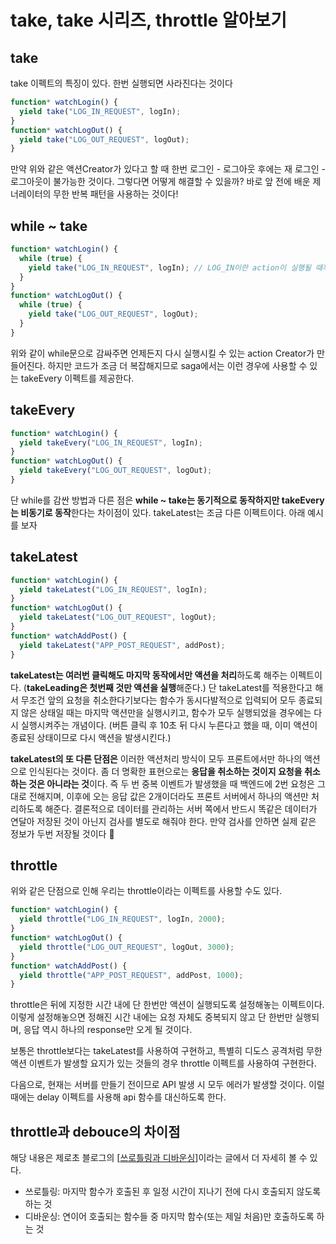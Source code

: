 ﻿# take, take 시리즈, throttle 알아보기

## take

take 이펙트의 특징이 있다. 한번 실행되면 사라진다는 것이다

```jsx
function* watchLogin() {
  yield take("LOG_IN_REQUEST", logIn);
}
function* watchLogOut() {
  yield take("LOG_OUT_REQUEST", logOut);
}
```

만약 위와 같은 액션Creator가 있다고 할 때 한번 로그인 - 로그아웃 후에는 재 로그인 - 로그아웃이 불가능한 것이다. 그렇다면 어떻게 해결할 수 있을까? 바로 앞 전에 배운 제너레이터의 무한 반복 패턴을 사용하는 것이다!

## while ~ take

```jsx
function* watchLogin() {
  while (true) {
    yield take("LOG_IN_REQUEST", logIn); // LOG_IN이란 action이 실행될 때까지 기다리겠다. logIn 제너레이터 실행
  }
}
function* watchLogOut() {
  while (true) {
    yield take("LOG_OUT_REQUEST", logOut);
  }
}
```

위와 같이 while문으로 감싸주면 언제든지 다시 실행시킬 수 있는 action Creator가 만들어진다. 하지만 코드가 조금 더 복잡해지므로 saga에서는 이런 경우에 사용할 수 있는 takeEvery 이펙트를 제공한다.

## takeEvery

```jsx
function* watchLogin() {
  yield takeEvery("LOG_IN_REQUEST", logIn);
}
function* watchLogOut() {
  yield takeEvery("LOG_OUT_REQUEST", logOut);
}
```

단 while를 감싼 방법과 다른 점은 **while ~ take는 동기적으로 동작하지만 takeEvery는 비동기로 동작**한다는 차이점이 있다. takeLatest는 조금 다른 이펙트이다. 아래 예시를 보자

## takeLatest

```jsx
function* watchLogin() {
  yield takeLatest("LOG_IN_REQUEST", logIn);
}
function* watchLogOut() {
  yield takeLatest("LOG_OUT_REQUEST", logOut);
}
function* watchAddPost() {
  yield takeLatest("APP_POST_REQUEST", addPost);
}
```

**takeLatest는 여러번 클릭해도 마지막 동작에서만 액션을 처리**하도록 해주는 이펙트이다. (**takeLeading은 첫번째 것만 액션을 실행**해준다.) 단 takeLatest를 적용한다고 해서 무조건 앞의 요청을 취소한다기보다는 함수가 동시다발적으로 입력되어 모두 종료되지 않은 상태일 때는 마지막 액션만을 실행시키고, 함수가 모두 실행되었을 경우에는 다시 실행시켜주는 개념이다. (버튼 클릭 후 10초 뒤 다시 누른다고 했을 때, 이미 액션이 종료된 상태이므로 다시 액션을 발생시킨다.)

**takeLatest의 또 다른 단점은** 이러한 액션처리 방식이 모두 프론트에서만 하나의 액션으로 인식된다는 것이다. 좀 더 명확한 표현으로는 **응답을 취소하는 것이지 요청을 취소하는 것은 아니라는 것**이다. 즉 두 번 중복 이벤트가 발생했을 때 백엔드에 2번 요청은 그대로 전해지며, 이후에 오는 응답 값은 2개이더라도 프론트 서버에서 하나의 액션만 처리하도록 해준다. 결론적으로 데이터를 관리하는 서버 쪽에서 반드시 똑같은 데이터가 연달아 저장된 것이 아닌지 검사를 별도로 해줘야 한다. 만약 검사를 안하면 실제 같은 정보가 두번 저장될 것이다 🤮

## throttle

위와 같은 단점으로 인해 우리는 throttle이라는 이펙트를 사용할 수도 있다.

```jsx
function* watchLogin() {
  yield throttle("LOG_IN_REQUEST", logIn, 2000);
}
function* watchLogOut() {
  yield throttle("LOG_OUT_REQUEST", logOut, 3000);
}
function* watchAddPost() {
  yield throttle("APP_POST_REQUEST", addPost, 1000);
}
```

throttle은 뒤에 지정한 시간 내에 단 한번만 액션이 실행되도록 설정해놓는 이펙트이다. 이렇게 설정해놓으면 정해진 시간 내에는 요청 자체도 중복되지 않고 단 한번만 실행되며, 응답 역시 하나의 response만 오게 될 것이다.

보통은 throttle보다는 takeLatest를 사용하여 구현하고, 특별히 디도스 공격처럼 무한 액션 이벤트가 발생할 요지가 있는 것들의 경우 throttle 이펙트를 사용하여 구현한다.

다음으로, 현재는 서버를 만들기 전이므로 API 발생 시 모두 에러가 발생할 것이다. 이럴 때에는 delay 이펙트를 사용해 api 함수를 대신하도록 한다.

## throttle과 debouce의 차이점

해당 내용은 제로초 블로그의 [[쓰로틀링과 디바운싱](https://www.zerocho.com/category/JavaScript/post/59a8e9cb15ac0000182794fa)]이라는 글에서 더 자세히 볼 수 있다.

- 쓰로틀링: 마지막 함수가 호출된 후 일정 시간이 지나기 전에 다시 호출되지 않도록 하는 것
- 디바운싱: 연이어 호출되는 함수들 중 마지막 함수(또는 제일 처음)만 호출하도록 하는 것
